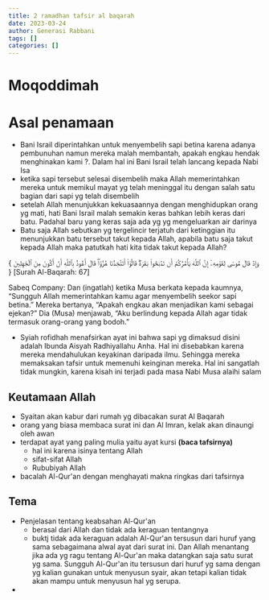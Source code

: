 ```yaml
---
title: 2 ramadhan tafsir al baqarah
date: 2023-03-24
author: Generasi Rabbani
tags: []
categories: []
---
```


# Moqoddimah


# Asal penamaan

- Bani Israil diperintahkan untuk menyembelih sapi betina karena adanya pembunuhan namun mereka malah membantah, apakah engkau hendak menghinakan kami ?. Dalam hal ini Bani Israil telah lancang kepada Nabi Isa
- ketika sapi tersebut selesai disembelih maka Allah memerintahkan mereka untuk memikul mayat yg telah meninggal itu dengan salah satu bagian dari sapi yg telah disembelih 
- setelah Allah menunjukkan kekuasaannya dengan menghidupkan orang yg mati, hati Bani Israil malah semakin keras bahkan lebih keras dari batu. Padahal baru yang keras saja ada yg yg mengeluarkan air darinya
- Batu saja Allah sebutkan yg tergelincir terjatuh dari ketinggian itu menunjukkan batu tersebut takut kepada Allah, apabila batu saja takut kepada Allah maka patutkah hati kita tidak takut kepada Allah?

{ وَإِذۡ قَالَ مُوسَىٰ لِقَوۡمِهِۦٓ إِنَّ ٱللَّهَ يَأۡمُرُكُمۡ أَن تَذۡبَحُواْ بَقَرَةٗۖ قَالُوٓاْ أَتَتَّخِذُنَا هُزُوٗاۖ قَالَ أَعُوذُ بِٱللَّهِ أَنۡ أَكُونَ مِنَ ٱلۡجَٰهِلِينَ }
[Surah Al-Baqarah: 67]

Sabeq Company:
Dan (ingatlah) ketika Musa berkata kepada kaumnya, “Sungguh Allah memerintahkan kamu agar menyembelih seekor sapi betina.” Mereka bertanya, “Apakah engkau akan menjadikan kami sebagai ejekan?” Dia (Musa) menjawab, “Aku berlindung kepada Allah agar tidak termasuk orang-orang yang bodoh.”

- Syiah rofidhah menafsirkan ayat ini bahwa sapi yg dimaksud disini adalah Ibunda Aisyah Radhiyallahu Anha. Hal ini disebabkan karena mereka mendahulukan keyakinan daripada ilmu. Sehingga mereka memaksakan tafsir untuk memenuhi keinginan mereka. Hal ini sangatlah tidak mungkin, karena kisah ini terjadi pada masa Nabi Musa alaihi salam

## Keutamaan Allah 

- Syaitan akan kabur dari rumah yg dibacakan surat Al Baqarah
- orang yang biasa membaca surat ini dan Al Imran, kelak akan dinaungi oleh awan
- terdapat ayat yang paling mulia yaitu ayat kursi **(baca tafsirnya)**
  - hal ini karena isinya tentang Allah
  - sifat-sifat Allah
  - Rububiyah Allah
- bacalah Al-Qur'an dengan menghayati makna ringkas dari tafsirnya

## Tema

- Penjelasan tentang keabsahan Al-Qur'an
  - berasal dari Allah dan tidak ada keraguan tentangnya
  - buktj tidak ada keraguan adalah Al-Qur'an tersusun dari huruf yang sama sebagaimana alwal ayat dari surat ini. Dan Allah menantang jika ada yg ragu tentang Al-Qur'an maka datangkan saja satu surat yg sama. Sungguh Al-Qur'an itu tersusun dari huruf yg sama dengan yg kalian gunakan untuk menyusun syair, akan tetapi kalian tidak akan mampu untuk menyusun hal yg serupa.
- 
